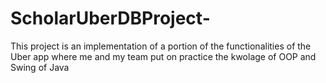 # ScholarUberDBProject-

This project is an implementation of a portion of the functionalities of the Uber app where me and my team put on practice the kwolage of OOP and Swing of Java

